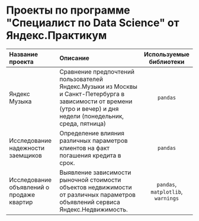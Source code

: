 # Проекты по программе "Специалист по Data Science" от Яндекс.Практикум
| Название проекта                        |     Описание    | Используемые библиотеки |
|:-----------------                       |:--------------- |:----------------------: |
| Яндекс Музыка | Сравнение предпочтений пользователей Яндекс.Музыки из Москвы и Санкт-Петербурга в зависимости от времени (утро и вечер) и дня недели (понедельник, среда, пятница)|        `pandas`          |
| Исследование надежности заемщиков       |Определение влияния различных параметров клиентов на факт погашения кредита в срок. |        `pandas`         |
|Исследование объявлений о продаже квартир|Выявление зависимости рыночной стоимости объектов недвижимости от различных параметров объявлений сервиса Яндекс.Недвижимость.|`pandas`, `matplotlib`, `warnings`|
